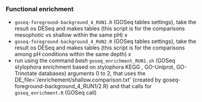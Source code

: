 ### Functional enrichment 
- `goseq-foreground-background_4_RUN1.R` (GOSeq tables settings), take the result os DESeq and makes tables (this script is for the comparisons mesophotic vs shallow within the same pH)         x
- `goseq-foreground-background_4_RUN2.R` (GOSeq tables settings), take the result os DESeq and makes tables (this script is for the comparisons among pH conditions within the same depth)       x
- run using the command *bash* `goseq_enrichment_RUN1.sh` (GOSeq stylophora enrichment based on stylophora KEGG , GO-Uniprot, GO-Trinotate databases) arguments 0 to 2, that uses the DE_file='/enrichement/shallow.comparison.txt' (created by goseq-foreground-background_4_RUN1/2.R) and that calls for `goseq_enrichment.R` (GOSeq call)
